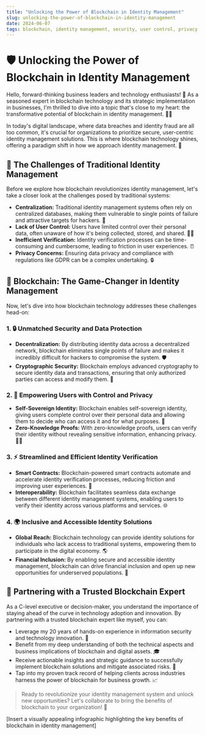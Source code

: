 ```yaml
---
title: "Unlocking the Power of Blockchain in Identity Management"
slug: unlocking-the-power-of-blockchain-in-identity-management
date: 2024-06-07
tags: blockchain, identity management, security, user control, privacy, verification, inclusion
---
```


# 🛡️ Unlocking the Power of Blockchain in Identity Management

Hello, forward-thinking business leaders and technology enthusiasts! 🙌 As a seasoned expert in blockchain technology and its strategic implementation in businesses, I'm thrilled to dive into a topic that's close to my heart: the transformative potential of blockchain in identity management. 🔐💡

In today's digital landscape, where data breaches and identity fraud are all too common, it's crucial for organizations to prioritize secure, user-centric identity management solutions. This is where blockchain technology shines, offering a paradigm shift in how we approach identity management. 🌟

## 🤔 The Challenges of Traditional Identity Management

Before we explore how blockchain revolutionizes identity management, let's take a closer look at the challenges posed by traditional systems:

- **Centralization:** Traditional identity management systems often rely on centralized databases, making them vulnerable to single points of failure and attractive targets for hackers. 🎯
- **Lack of User Control:** Users have limited control over their personal data, often unaware of how it's being collected, stored, and shared. 🙅‍♀️
- **Inefficient Verification:** Identity verification processes can be time-consuming and cumbersome, leading to friction in user experiences. ⏰
- **Privacy Concerns:** Ensuring data privacy and compliance with regulations like GDPR can be a complex undertaking. 🔒

## 🚀 Blockchain: The Game-Changer in Identity Management

Now, let's dive into how blockchain technology addresses these challenges head-on:

### 1. 🔒 Unmatched Security and Data Protection

- **Decentralization:** By distributing identity data across a decentralized network, blockchain eliminates single points of failure and makes it incredibly difficult for hackers to compromise the system. 🛡️
- **Cryptographic Security:** Blockchain employs advanced cryptography to secure identity data and transactions, ensuring that only authorized parties can access and modify them. 🔐

### 2. 🙌 Empowering Users with Control and Privacy

- **Self-Sovereign Identity:** Blockchain enables self-sovereign identity, giving users complete control over their personal data and allowing them to decide who can access it and for what purposes. 👑
- **Zero-Knowledge Proofs:** With zero-knowledge proofs, users can verify their identity without revealing sensitive information, enhancing privacy. 🕵️‍♀️

### 3. ⚡ Streamlined and Efficient Identity Verification

- **Smart Contracts:** Blockchain-powered smart contracts automate and accelerate identity verification processes, reducing friction and improving user experiences. 🤝
- **Interoperability:** Blockchain facilitates seamless data exchange between different identity management systems, enabling users to verify their identity across various platforms and services. 🌐

### 4. 🌍 Inclusive and Accessible Identity Solutions

- **Global Reach:** Blockchain technology can provide identity solutions for individuals who lack access to traditional systems, empowering them to participate in the digital economy. 🌎
- **Financial Inclusion:** By enabling secure and accessible identity management, blockchain can drive financial inclusion and open up new opportunities for underserved populations. 💸

## 🏅 Partnering with a Trusted Blockchain Expert

As a C-level executive or decision-maker, you understand the importance of staying ahead of the curve in technology adoption and innovation. By partnering with a trusted blockchain expert like myself, you can:

- Leverage my 20 years of hands-on experience in information security and technology innovation. 💼
- Benefit from my deep understanding of both the technical aspects and business implications of blockchain and digital assets. 🎓
- Receive actionable insights and strategic guidance to successfully implement blockchain solutions and mitigate associated risks. 🎯
- Tap into my proven track record of helping clients across industries harness the power of blockchain for business growth. 📈

> Ready to revolutionize your identity management system and unlock new opportunities? Let's collaborate to bring the benefits of blockchain to your organization! 🚀

[Insert a visually appealing infographic highlighting the key benefits of blockchain in identity management]
